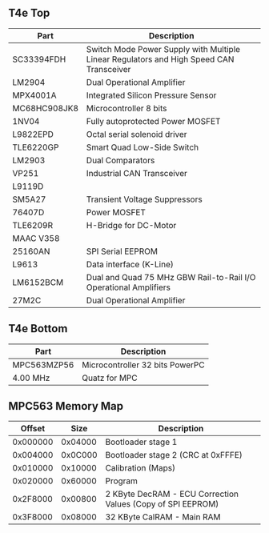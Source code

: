 ## T4e Top

Part         | Description
-------------|------------
SC33394FDH   | Switch Mode Power Supply with Multiple Linear Regulators and High Speed CAN Transceiver
LM2904       | Dual Operational Amplifier
MPX4001A     | Integrated Silicon Pressure Sensor
MC68HC908JK8 | Microcontroller 8 bits
1NV04        | Fully autoprotected Power MOSFET
L9822EPD     | Octal serial solenoid driver
TLE6220GP    | Smart Quad Low-Side Switch
LM2903       | Dual Comparators
VP251        | Industrial CAN Transceiver
L9119D       |
SM5A27       | Transient Voltage Suppressors
76407D       | Power MOSFET
TLE6209R     | H-Bridge for DC-Motor
MAAC V358    |
25160AN      | SPI Serial EEPROM
L9613        | Data interface (K-Line)
LM6152BCM    | Dual and Quad 75 MHz GBW Rail-to-Rail I/O Operational Amplifiers
27M2C        | Dual Operational Amplifier

## T4e Bottom

Part         | Description
-------------|------------
MPC563MZP56  | Microcontroller 32 bits PowerPC
4.00 MHz     | Quatz for MPC

## MPC563 Memory Map

Offset   | Size    | Description
---------|---------|------------
0x000000 | 0x04000 | Bootloader stage 1
0x004000 | 0x0C000 | Bootloader stage 2 (CRC at 0xFFFE)
0x010000 | 0x10000 | Calibration (Maps)
0x020000 | 0x60000 | Program
0x2F8000 | 0x00800 | 2 KByte DecRAM - ECU Correction Values (Copy of SPI EEPROM)
0x3F8000 | 0x08000 | 32 KByte CalRAM - Main RAM


